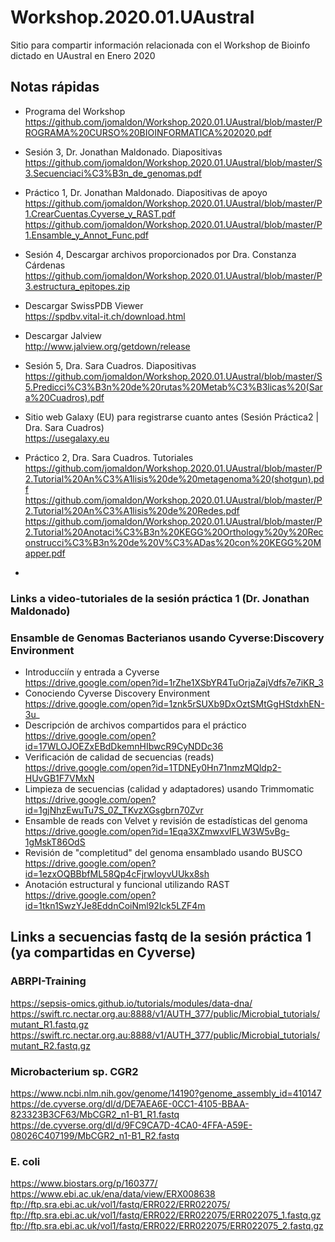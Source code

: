 # Workshop.2020.01.UAustral
Sitio para compartir información relacionada con el Workshop de Bioinfo dictado en UAustral en Enero 2020

## Notas rápidas

* Programa del Workshop  
https://github.com/jomaldon/Workshop.2020.01.UAustral/blob/master/PROGRAMA%20CURSO%20BIOINFORMATICA%202020.pdf  

* Sesión 3, Dr. Jonathan Maldonado. Diapositivas  
https://github.com/jomaldon/Workshop.2020.01.UAustral/blob/master/S3.Secuenciaci%C3%B3n_de_genomas.pdf
* Práctico 1, Dr. Jonathan Maldonado. Diapositivas de apoyo  
https://github.com/jomaldon/Workshop.2020.01.UAustral/blob/master/P1.CrearCuentas.Cyverse_y_RAST.pdf
https://github.com/jomaldon/Workshop.2020.01.UAustral/blob/master/P1.Ensamble_y_Annot_Func.pdf

* Sesión 4, Descargar archivos proporcionados por Dra. Constanza Cárdenas  
https://github.com/jomaldon/Workshop.2020.01.UAustral/blob/master/P3.estructura_epitopes.zip
* Descargar SwissPDB Viewer  
https://spdbv.vital-it.ch/download.html  
* Descargar Jalview  
http://www.jalview.org/getdown/release  

* Sesión 5, Dra. Sara Cuadros. Diapositivas  
https://github.com/jomaldon/Workshop.2020.01.UAustral/blob/master/S5.Predicci%C3%B3n%20de%20rutas%20Metab%C3%B3licas%20(Sara%20Cuadros).pdf
* Sitio web Galaxy (EU) para registrarse cuanto antes (Sesión Práctica2 | Dra. Sara Cuadros)  
https://usegalaxy.eu  
* Práctico 2, Dra. Sara Cuadros. Tutoriales  
https://github.com/jomaldon/Workshop.2020.01.UAustral/blob/master/P2.Tutorial%20An%C3%A1lisis%20de%20metagenoma%20(shotgun).pdf
https://github.com/jomaldon/Workshop.2020.01.UAustral/blob/master/P2.Tutorial%20An%C3%A1lisis%20de%20Redes.pdf
https://github.com/jomaldon/Workshop.2020.01.UAustral/blob/master/P2.Tutorial%20Anotaci%C3%B3n%20KEGG%20Orthology%20y%20Reconstrucci%C3%B3n%20de%20V%C3%ADas%20con%20KEGG%20Mapper.pdf

* 

### Links a video-tutoriales de la sesión práctica 1 (Dr. Jonathan Maldonado)
### Ensamble de Genomas Bacterianos usando Cyverse:Discovery Environment
* Introducciín y entrada a Cyverse  
https://drive.google.com/open?id=1rZhe1XSbYR4TuOrjaZajVdfs7e7iKR_3
* Conociendo Cyverse Discovery Environment  
https://drive.google.com/open?id=1znk5rSUXb9DxOztSMtGgHStdxhEN-3u_
* Descripción de archivos compartidos para el práctico  
https://drive.google.com/open?id=17WLOJOEZxEBdDkemnHIbwcR9CyNDDc36
* Verificación de calidad de secuencias (reads)  
https://drive.google.com/open?id=1TDNEy0Hn71nmzMQldp2-HUvGB1F7VMxN
* Limpieza de secuencias (calidad y adaptadores) usando Trimmomatic  
https://drive.google.com/open?id=1gjNhzEwuTu7S_0Z_TKvzXGsgbrn70Zvr
* Ensamble de reads con Velvet y revisión de estadísticas del genoma  
https://drive.google.com/open?id=1Eqa3XZmwxvIFLW3W5vBg-1gMskT86OdS
* Revisión de "completitud" del genoma ensamblado usando BUSCO  
https://drive.google.com/open?id=1ezxOQBBbfML58Qp4cFjrwIoyvUUkx8sh
* Anotación estructural y funcional utilizando RAST  
https://drive.google.com/open?id=1tkn1SwzYJe8EddnCoiNml92lck5LZF4m


## Links a secuencias fastq de la sesión práctica 1 (ya compartidas en Cyverse)

### ABRPI-Training
https://sepsis-omics.github.io/tutorials/modules/data-dna/  
https://swift.rc.nectar.org.au:8888/v1/AUTH_377/public/Microbial_tutorials/mutant_R1.fastq.gz  
https://swift.rc.nectar.org.au:8888/v1/AUTH_377/public/Microbial_tutorials/mutant_R2.fastq.gz  

### Microbacterium sp. CGR2
https://www.ncbi.nlm.nih.gov/genome/14190?genome_assembly_id=410147  
https://de.cyverse.org/dl/d/DE7AEA6E-0CC1-4105-BBAA-823323B3CF63/MbCGR2_n1-B1_R1.fastq  
https://de.cyverse.org/dl/d/9FC9CA7D-4CA0-4FFA-A59E-08026C407199/MbCGR2_n1-B1_R2.fastq

### E. coli
https://www.biostars.org/p/160377/  
https://www.ebi.ac.uk/ena/data/view/ERX008638  
ftp://ftp.sra.ebi.ac.uk/vol1/fastq/ERR022/ERR022075/  
ftp://ftp.sra.ebi.ac.uk/vol1/fastq/ERR022/ERR022075/ERR022075_1.fastq.gz  
ftp://ftp.sra.ebi.ac.uk/vol1/fastq/ERR022/ERR022075/ERR022075_2.fastq.gz  
